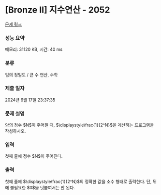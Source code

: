# [Bronze II] 지수연산 - 2052 

[문제 링크](https://www.acmicpc.net/problem/2052) 

### 성능 요약

메모리: 31120 KB, 시간: 40 ms

### 분류

임의 정밀도 / 큰 수 연산, 수학

### 제출 일자

2024년 6월 17일 23:37:35

### 문제 설명

<p>양의 정수 $N$이 주어질 때, $\displaystyle\frac{1}{2^N}$을 계산하는 프로그램을 작성하시오.</p>

### 입력 

 <p>첫째 줄에 정수 $N$이 주어진다.</p>

### 출력 

 <p>첫째 줄에 $\displaystyle\frac{1}{2^N}$의 정확한 값을 소수 형태로 출력한다. 단, 뒤에 불필요한 $0$을 덧붙여서는 안 된다.</p>

